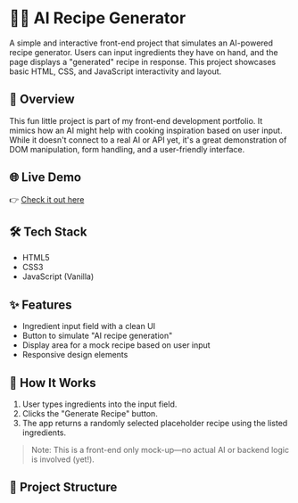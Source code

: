 # 🧠🍳 AI Recipe Generator

A simple and interactive front-end project that simulates an AI-powered recipe generator. Users can input ingredients they have on hand, and the page displays a "generated" recipe in response. This project showcases basic HTML, CSS, and JavaScript interactivity and layout.

## 🚀 Overview

This fun little project is part of my front-end development portfolio. It mimics how an AI might help with cooking inspiration based on user input. While it doesn't connect to a real AI or API yet, it's a great demonstration of DOM manipulation, form handling, and a user-friendly interface.

## 🌐 Live Demo

👉 [Check it out here](https://www.shecodes.io/cohorts/1891/projects/2248347?_gl=1*1rbcxn5*_gcl_au*NDE4MDk4MDEyLjE3NDE3Mjg4ODYuMTQ4MTU5NzYxMS4xNzQyNDExODI4LjE3NDI0MTE4Mjg)

## 🛠️ Tech Stack

- HTML5  
- CSS3  
- JavaScript (Vanilla)

## ✨ Features

- Ingredient input field with a clean UI  
- Button to simulate "AI recipe generation"  
- Display area for a mock recipe based on user input  
- Responsive design elements  

## 🔧 How It Works

1. User types ingredients into the input field.  
2. Clicks the "Generate Recipe" button.  
3. The app returns a randomly selected placeholder recipe using the listed ingredients.  

> Note: This is a front-end only mock-up—no actual AI or backend logic is involved (yet!).

## 📁 Project Structure

